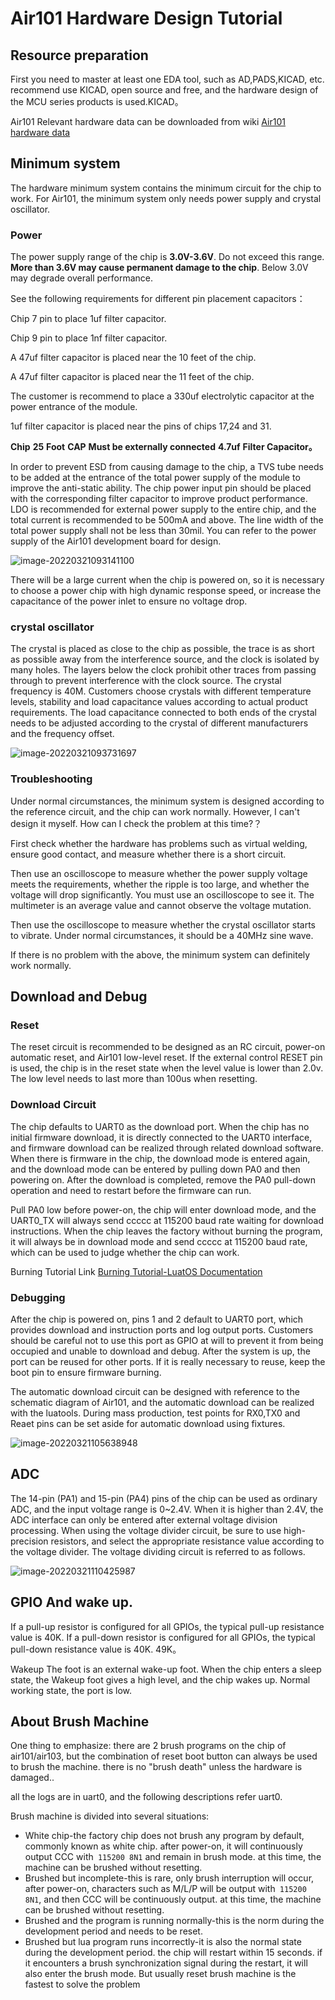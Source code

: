 # Air101 Hardware Design Tutorial

## Resource preparation

First you need to master at least one EDA tool, such as AD,PADS,KICAD, etc. recommend use KICAD, open source and free, and the hardware design of the MCU series products is used.KICAD。

Air101 Relevant hardware data can be downloaded from wiki [Air101 hardware data](https://wiki.luatos.org/chips/air101/hardware.html)

## Minimum system

The hardware minimum system contains the minimum circuit for the chip to work. For Air101, the minimum system only needs power supply and crystal oscillator.

### Power

The power supply range of the chip is **3.0V-3.6V**. Do not exceed this range. **More than 3.6V may cause permanent damage to the chip**. Below 3.0V may degrade overall performance.

See the following requirements for different pin placement capacitors：

Chip 7 pin to place 1uf filter capacitor.

Chip 9 pin to place 1nf filter capacitor.

A 47uf filter capacitor is placed near the 10 feet of the chip.

A 47uf filter capacitor is placed near the 11 feet of the chip.

The customer is recommend to place a 330uf electrolytic capacitor at the power entrance of the module.

1uf filter capacitor is placed near the pins of chips 17,24 and 31.

**Chip** **25** **Foot** **CAP** **Must be externally connected** **4.7uf** **Filter Capacitor。**

In order to prevent ESD from causing damage to the chip, a TVS tube needs to be added at the entrance of the total power supply of the module to improve the anti-static ability. The chip power input pin should be placed with the corresponding filter capacitor to improve product performance. LDO is recommended for external power supply to the entire chip, and the total current is recommended to be 500mA and above. The line width of the total power supply shall not be less than 30mil. You can refer to the power supply of the Air101 development board for design.

![image-20220321093141100](img/image-20220321093141100.png)

There will be a large current when the chip is powered on, so it is necessary to choose a power chip with high dynamic response speed, or increase the capacitance of the power inlet to ensure no voltage drop.

### crystal oscillator

The crystal is placed as close to the chip as possible, the trace is as short as possible away from the interference source, and the clock is isolated by many holes. The layers below the clock prohibit other traces from passing through to prevent interference with the clock source. The crystal frequency is 40M. Customers choose crystals with different temperature levels, stability and load capacitance values according to actual product requirements. The load capacitance connected to both ends of the crystal needs to be adjusted according to the crystal of different manufacturers and the frequency offset.

![image-20220321093731697](img/image-20220321093731697.png)

### Troubleshooting

Under normal circumstances, the minimum system is designed according to the reference circuit, and the chip can work normally. However, I can't design it myself. How can I check the problem at this time?？

First check whether the hardware has problems such as virtual welding, ensure good contact, and measure whether there is a short circuit.

Then use an oscilloscope to measure whether the power supply voltage meets the requirements, whether the ripple is too large, and whether the voltage will drop significantly. You must use an oscilloscope to see it. The multimeter is an average value and cannot observe the voltage mutation.

Then use the oscilloscope to measure whether the crystal oscillator starts to vibrate. Under normal circumstances, it should be a 40MHz sine wave.

If there is no problem with the above, the minimum system can definitely work normally.

## Download and Debug

### Reset

The reset circuit is recommended to be designed as an RC circuit, power-on automatic reset, and Air101 low-level reset. If the external control RESET pin is used, the chip is in the reset state when the level value is lower than 2.0v. The low level needs to last more than 100us when resetting.

### Download Circuit

The chip defaults to UART0 as the download port. When the chip has no initial firmware download, it is directly connected to the UART0 interface, and firmware download can be realized through related download software. When there is firmware in the chip, the download mode is entered again, and the download mode can be entered by pulling down PA0 and then powering on. After the download is completed, remove the PA0 pull-down operation and need to restart before the firmware can run.

Pull PA0 low before power-on, the chip will enter download mode, and the UART0_TX will always send ccccc at 115200 baud rate waiting for download instructions. When the chip leaves the factory without burning the program, it will always be in download mode and send ccccc at 115200 baud rate, which can be used to judge whether the chip can work.

Burning Tutorial Link [Burning Tutorial-LuatOS Documentation](https://wiki.luatos.org/boardGuide/flash.html)

### Debugging

After the chip is powered on, pins 1 and 2 default to UART0 port, which provides download and instruction ports and log output ports. Customers should be careful not to use this port as GPIO at will to prevent it from being occupied and unable to download and debug. After the system is up, the port can be reused for other ports. If it is really necessary to reuse, keep the boot pin to ensure firmware burning.

The automatic download circuit can be designed with reference to the schematic diagram of Air101, and the automatic download can be realized with the luatools. During mass production, test points for RX0,TX0 and Reaet pins can be set aside for automatic download using fixtures.

![image-20220321105638948](img/image-20220321105638948.png)


## ADC

The 14-pin (PA1) and 15-pin (PA4) pins of the chip can be used as ordinary ADC, and the input voltage range is 0~2.4V. When it is higher than 2.4V, the ADC interface can only be entered after external voltage division processing. When using the voltage divider circuit, be sure to use high-precision resistors, and select the appropriate resistance value according to the voltage divider. The voltage dividing circuit is referred to as follows.

![image-20220321110425987](img/image-20220321110425987.png)

## GPIO And wake up.

If a pull-up resistor is configured for all GPIOs, the typical pull-up resistance value is 40K. If a pull-down resistor is configured for all GPIOs, the typical pull-down resistance value is 40K.  49K。

Wakeup The foot is an external wake-up foot. When the chip enters a sleep state, the Wakeup foot gives a high level, and the chip wakes up. Normal working state, the port is low.

## About Brush Machine

One thing to emphasize: there are 2 brush programs on the chip of air101/air103, but the combination of reset boot button can always be used to brush the machine. there is no "brush death" unless the hardware is damaged..

all the logs are in uart0, and the following descriptions refer uart0.

Brush machine is divided into several situations:

* White chip-the factory chip does not brush any program by default, commonly known as white chip. after power-on, it will continuously output CCC with` 115200 8N1` and remain in brush mode. at this time, the machine can be brushed without resetting.
* Brushed but incomplete-this is rare, only brush interruption will occur, after power-on, characters such as M/L/P will be output with` 115200 8N1`, and then CCC will be continuously output. at this time, the machine can be brushed without resetting.
* Brushed and the program is running normally-this is the norm during the development period and needs to be reset.
* Brushed but lua program runs incorrectly-it is also the normal state during the development period. the chip will restart within 15 seconds. if it encounters a brush synchronization signal during the restart, it will also enter the brush mode. But usually reset brush machine is the fastest to solve the problem
